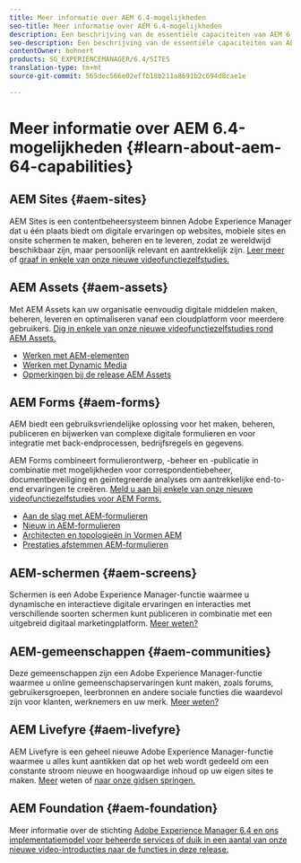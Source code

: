 ```yaml
---
title: Meer informatie over AEM 6.4-mogelijkheden
seo-title: Meer informatie over AEM 6.4-mogelijkheden
description: Een beschrijving van de essentiële capaciteiten van AEM 6.4
seo-description: Een beschrijving van de essentiële capaciteiten van AEM 6.4
contentOwner: bohnert
products: SG_EXPERIENCEMANAGER/6.4/SITES
translation-type: tm+mt
source-git-commit: 565dec566e02effb18b211a8691b2c694d8cae1e

---
```



# Meer informatie over AEM 6.4-mogelijkheden {#learn-about-aem-64-capabilities}

## AEM Sites {#aem-sites}

AEM Sites is een contentbeheersysteem binnen Adobe Experience Manager dat u één plaats biedt om digitale ervaringen op websites, mobiele sites en onsite schermen te maken, beheren en te leveren, zodat ze wereldwijd beschikbaar zijn, maar persoonlijk relevant en aantrekkelijk zijn. [Leer meer](http://www.adobe.com/marketing-cloud/enterprise-content-management/web-cms.html) of [graaf in enkele van onze nieuwe videofunctiezelfstudies.](https://helpx.adobe.com/experience-manager/kt/sites/index/aem-6-4-sites.html)

## AEM Assets {#aem-assets}

Met AEM Assets kan uw organisatie eenvoudig digitale middelen maken, beheren, leveren en optimaliseren vanaf een cloudplatform voor meerdere gebruikers. [Dig in enkele van onze nieuwe videofunctiezelfstudies rond AEM Assets.](https://helpx.adobe.com/experience-manager/kt/assets/index/aem-6-4-assets.html)

* [Werken met AEM-elementen](/help/assets/managing-assets-touch-ui.md)
* [Werken met Dynamic Media](/help/assets/dynamic-media.md)
* [Opmerkingen bij de release AEM Assets](/help/release-notes/assets.md)

## AEM Forms {#aem-forms}

AEM biedt een gebruiksvriendelijke oplossing voor het maken, beheren, publiceren en bijwerken van complexe digitale formulieren en voor integratie met back-endprocessen, bedrijfsregels en gegevens.

AEM Forms combineert formulierontwerp, -beheer en -publicatie in combinatie met mogelijkheden voor correspondentiebeheer, documentbeveiliging en geïntegreerde analyses om aantrekkelijke end-to-end ervaringen te creëren. [Meld u aan bij enkele van onze nieuwe videofunctiezelfstudies voor AEM Forms.](https://helpx.adobe.com/experience-manager/kt/forms/index/aem-6-4-forms.html)

* [Aan de slag met AEM-formulieren](/help/forms/using/introduction-aem-forms.md)
* [Nieuw in AEM-formulieren](/help/forms/using/whats-new.md)
* [Architecten en topologieën in Vormen AEM](/help/forms/using/aem-forms-architecture-deployment.md)
* [Prestaties afstemmen AEM-formulieren](/help/forms/using/performance-tuning-aem-forms.md)

## AEM-schermen {#aem-screens}

Schermen is een Adobe Experience Manager-functie waarmee u dynamische en interactieve digitale ervaringen en interacties met verschillende soorten schermen kunt publiceren in combinatie met een uitgebreid digitaal marketingplatform.  [Meer weten?](/help/screens/home.md)

## AEM-gemeenschappen {#aem-communities}

Deze gemeenschappen zijn een Adobe Experience Manager-functie waarmee u online gemeenschapservaringen kunt maken, zoals forums, gebruikersgroepen, leerbronnen en andere sociale functies die waardevol zijn voor klanten, werknemers en uw merk. [Meer weten?](http://www.adobe.com/marketing-cloud/enterprise-content-management/social-community-cms.html)

## AEM Livefyre {#aem-livefyre}

AEM Livefyre is een geheel nieuwe Adobe Experience Manager-functie waarmee u alles kunt aantikken dat op het web wordt gedeeld om een constante stroom nieuwe en hoogwaardige inhoud op uw eigen sites te maken. [Meer](http://www.adobe.com/marketing-cloud/enterprise-content-management/ugc-content-platform.html) weten of [naar onze gidsen springen.](https://answers.livefyre.com/product/livefyre-for-adobe-experience-manager-aem/)

## AEM Foundation {#aem-foundation}

Meer informatie over de stichting [Adobe Experience Manager 6.4 en ons implementatiemodel voor beheerde services of duik in een aantal van onze](/help/sites-deploying/home.md) [nieuwe video-introducties naar de functies in deze release.](https://helpx.adobe.com/experience-manager/kt/sites/index/aem-6-4-sites.html)
